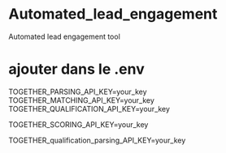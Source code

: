 # Automated_lead_engagement
Automated lead engagement tool

# ajouter dans le .env
TOGETHER_PARSING_API_KEY=your_key
TOGETHER_MATCHING_API_KEY=your_key
TOGETHER_QUALIFICATION_API_KEY=your_key

TOGETHER_SCORING_API_KEY=your_key

TOGETHER_qualification_parsing_API_KEY=your_key

